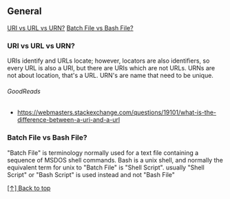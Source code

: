 ## General
[URI vs URL vs URN?](#URI-vs-URL-vs-URN?)
[Batch File vs Bash File?](#Batch-File-vs-Bash-File?)

### URI vs URL vs URN?
URIs identify and URLs locate; however, locators are also identifiers, 
so every URL is also a URI, but there are URIs which are not URLs.
URNs are not about location, that's a URL. 
URN's are name that need to be unique.

###### GoodReads
* https://webmasters.stackexchange.com/questions/19101/what-is-the-difference-between-a-uri-and-a-url

### Batch File vs Bash File?
"Batch File" is terminology normally used for a text file containing a sequence of MSDOS shell commands.
Bash is a unix shell, and normally the equivalent term for unix to "Batch File" is "Shell Script".
usually "Shell Script" or "Bash Script" is used instead and not "Bash File"

[[↑] Back to top](#General)